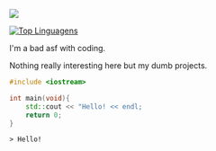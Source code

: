 ![](https://github-readme-stats.vercel.app/api?username=gab5987&show_icons=true&theme=dracula&include_all_commits=true&count_private=true)

[![Top Linguagens](https://github-readme-stats.vercel.app/api/top-langs/?username=gab5987&layout=compact)](https://github.com/anuraghazra/github-readme-stats)

I'm a bad asf with coding.

Nothing really interesting here but my dumb projects.

```C++
#include <iostream>

int main(void){
    std::cout << "Hello! << endl;
    return 0;
}
```

`> Hello!`
